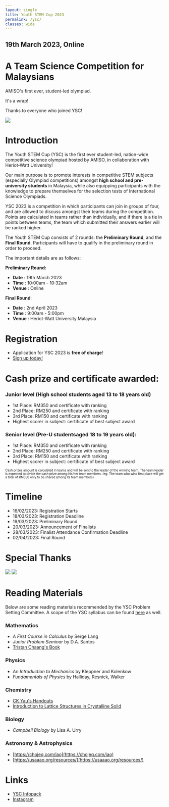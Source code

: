 ```yaml
---
layout: single
title: Youth STEM Cup 2023
permalink: /ysc/
classes: wide
---
```


<link href="/assets/images/ysc/ysc.css" type="text/css" rel="stylesheet" />
<!-- <script src="/assets/images/ysc/ysc.js"></script> -->

<div id="hero">
    <div id="countdown">
        <h2>19th March 2023, Online</h2>
        <h1>A Team Science Competition for Malaysians</h1>
        <p>AMISO's first ever, student-led olympiad.</p>
        <!-- <a href="https://docs.google.com/forms/d/e/1FAIpQLSdc2pFR1OkagDBaTEmdLv5l76_yE1qJ-vc1S5Tte1SrqmOj5A/viewform" target="_blank">Register now!</a> -->
        <!-- <p id="timer">0d 0h 0m 0s</p> -->
        <p id="timer">It's a wrap!</p>
        <p>Thanks to everyone who joined YSC!</p>
    </div>
    <div id="logo"><img src="/assets/images/ysc/ysc-logo.png"/></div>
</div>



# Introduction
The Youth STEM Cup (YSC) is the first ever student-led, nation-wide competitive science olympiad hosted by AMISO, in collaboration with Heriot-Watt University! 

Our main purpose is to promote interests in competitive STEM subjects (especially Olympiad competitions) amongst **high school and pre-university students** in Malaysia, while also equipping participants with the knowledge to prepare themselves for the selection tests of International Science Olympiads. 

YSC 2023 is a competition in which participants can join in groups of four, and are allowed to discuss amongst their teams during the competition. Points are calculated in teams rather than individually, and if there is a tie in points between teams, the team which submitted their answers earlier will be ranked higher.

The Youth STEM Cup consists of 2 rounds: the **Preliminary Round**, and the **Final Round**. Participants will have to qualify in the preliminary round in order to proceed.

The important details are as follows:

**Preliminary Round:**
- **Date**			: 19th March 2023 
- **Time**			: 10:00am - 10:32am
- **Venue**			: Online

**Final Round**:
- **Date**			: 2nd April 2023
- **Time**			: 9:00am - 5:00pm
- **Venue**			: Heriot-Watt University Malaysia



# Registration
- Application for YSC 2023 is **free of charge**!
- [Sign up today!](https://docs.google.com/forms/d/e/1FAIpQLSdc2pFR1OkagDBaTEmdLv5l76_yE1qJ-vc1S5Tte1SrqmOj5A/viewform?usp=sf_link)



# Cash prize and certificate awarded:
### Junior level (High school students aged 13 to 18 years old)
- 1st Place: RM350 and certificate with ranking
- 2nd Place: RM250 and certificate with ranking
- 3rd Place: RM150 and certificate with ranking
- Highest scorer in subject: certificate of best subject award

### Senior level (Pre-U studentsaged 18 to 19 years old):
- 1st Place: RM350 and certificate with ranking
- 2nd Place: RM250 and certificate with ranking
- 3rd Place: RM150 and certificate with ranking
- Highest scorer in subject: certificate of best subject award

<sup><sup>Cash prizes amount is calculated in teams and will be sent to the leader of the winning team. The team leader is expected to divide the cash prize among his/her team members. (eg. The team who wins first place will get a total of RM350 only to be shared among its team members)</sup></sup>



# Timeline
- 16/02/2023: Registration Starts
- 18/03/2023: Registration Deadline
- 19/03/2023: Preliminary Round
- 20/03/2023: Announcement of Finalists
- 28/03/2023: Finalist Attendance Confirmation Deadline
- 02/04/2023: Final Round

<!-- # Schedule 
![Preliminary Round Schedule]()
![Final Round Day-Of Schedule]() -->



# Special Thanks
<!-- HWU Logo, AMISO Logo -->
<div id="logos">
    <img src="/assets/images/ysc/hwu.jpg"/>
    <img src="/assets/images/amiso-logo.png"/>
</div>

# Reading Materials
Below are some reading materials recommended by the YSC Problem Setting Committee.
A scope of the YSC syllabus can be found [here](/assets/images/ysc/YSC_Scope_of_Syllabus.pdf) as well.

### Mathematics
- *A First Course in Calculus* by Serge Lang
- *Junior Problem Seminar* by D.A. Santos
- [Tristan Chaang's Book](https://play.google.com/store/books/details?id=N-WuEAAAQBAJ)

### Physics
- *An Introduction to Mechanics* by Kleppner and Kolenkow
- *Fundamentals of Physics* by Halliday, Resnick, Walker

### Chemistry
- [CK Yau's Handouts](https://drive.google.com/drive/folders/1_YMI3C_rzULoGbdFbkBGiLnUULl1z4ek?usp=sharing)
- [Introduction to Lattice Structures in Crystalline Solid](https://chem.libretexts.org/Bookshelves/Inorganic_Chemistry/Inorganic_Chemistry_(LibreTexts)/07%3A_The_Crystalline_Solid_State/7.02%3A_Formulas_and_Structures_of_Solids/7.2.02%3A_Lattice_Structures_in_Crystalline_Solids)

### Biology
- *Campbell Biology* by Lisa A. Urry

### Astronomy & Astrophysics
- [https://chojeq.com/iao](https://chojeq.com/iao)
- [https://usaaao.org/resources/](https://usaaao.org/resources/)


# Links
- [YSC Infopack](https://drive.google.com/drive/folders/1LjtgadPgM0KnxEAdvccQXBA0nJTEBHcO?usp=share_link)
- [Instagram](https://instagram.com/youthstemcup)


<div id="cmts-wrapper">
    <div id="cmts"></div> 
</div>
